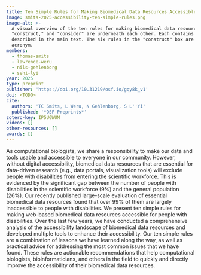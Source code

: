 ```yaml
---
title: Ten Simple Rules for Making Biomedical Data Resources Accessible
image: smits-2025-accessibility-ten-simple-rules.png
image-alt: >-
  A visual overview of the ten rules for making biomedical data resources accessible. Three boxes labeled with "assess,"
  "construct," and "consider" are underneath each other. Each contains smaller boxes that represent individual rules, as
  described in the main text. The six rules in the "construct" box are marked with one of the letters in the POUR
  acronym.
members:
  - thomas-smits
  - lawrence-weru
  - nils-gehlenborg
  - sehi-lyi
year: 2025
type: preprint
publisher: 'https://doi.org/10.31219/osf.io/gqy8k_v1'
doi: <TODO>
cite:
  authors: 'TC Smits, L Weru, N Gehlenborg, S L''Yi'
  published: '*OSF Preprints*'
zotero-key: IP5UGWUM
videos: []
other-resources: []
awards: []
---
```

As computational biologists, we share a responsibility to make our data and tools usable and accessible to everyone in our community. However, without digital accessibility, biomedical data resources that are essential for data-driven research (e.g., data portals, visualization tools) will exclude people with disabilities from entering the scientific workforce. This is evidenced by the significant gap between the number of people with disabilities in the scientific workforce (9%) and the general population (26%). Our recently published large-scale evaluation of essential biomedical data resources found that over 99% of them are largely inaccessible to people with disabilities. We present ten simple rules for making web-based biomedical data resources accessible for people with disabilities. Over the last few years, we have conducted a comprehensive analysis of the accessibility landscape of biomedical data resources and developed multiple tools to enhance their accessibility. Our ten simple rules are a combination of lessons we have learned along the way, as well as practical advice for addressing the most common issues that we have found. These rules are actionable recommendations that help computational biologists, bioinformaticians, and others in the field to quickly and directly improve the accessibility of their biomedical data resources.

